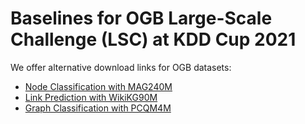 # Baselines for OGB Large-Scale Challenge (LSC) at KDD Cup 2021

We offer alternative download links for OGB datasets:

- [Node Classification with MAG240M](https://dgl-data.s3-accelerate.amazonaws.com/dataset/OGB-LSC/mag240m_kddcup2021.zip)
- [Link Prediction with WikiKG90M](https://dgl-data.s3-accelerate.amazonaws.com/dataset/OGB-LSC/wikikg90m_kddcup2021.zip)
- [Graph Classification with PCQM4M](https://dgl-data.s3-accelerate.amazonaws.com/dataset/OGB-LSC/pcqm4m_kddcup2021.zip)
